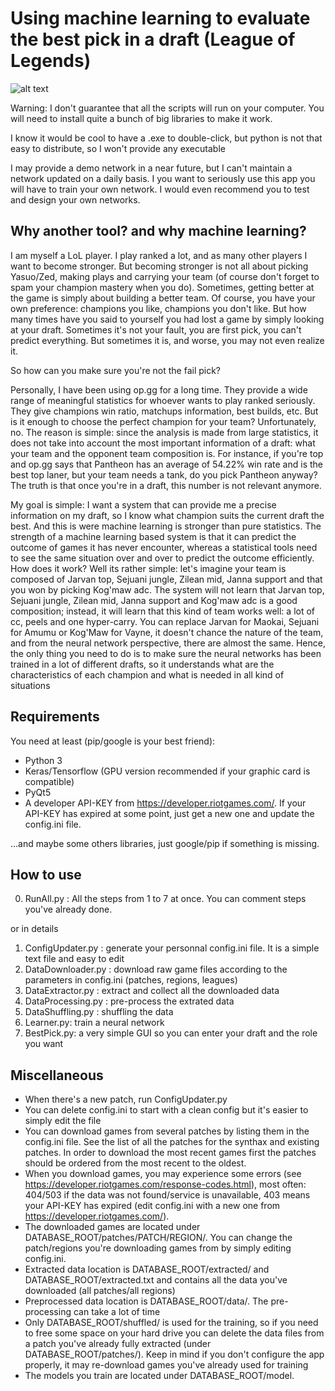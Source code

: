 
# Using machine learning to evaluate the best pick in a draft (League of Legends)

![alt text](https://raw.githubusercontent.com/username/projectname/branch/path/to/img.png)


Warning: I don't guarantee that all the scripts will run on your computer. You will need to install quite a bunch of big libraries to make it work. 

I know it would be cool to have a .exe to double-click, but python is not that easy to distribute, so I won't provide any executable

I may provide a demo network in a near future, but I can't maintain a network updated on a daily basis. I you want to seriously use this app you will have to train your own network. I would even recommend you to test and design your own networks.

## Why another tool? and why machine learning?
I am myself a LoL player. I play ranked a lot, and as many other players I want to become stronger. But becoming stronger is not all about picking Yasuo/Zed, making plays and carrying your team (of course don't forget to spam your champion mastery when you do). Sometimes, getting better at the game is simply about building a better team. Of course, you have your own preference: champions you like, champions you don't like. But how many times have you said to yourself you had lost a game by simply looking at your draft. Sometimes it's not your fault, you are first pick, you can't predict everything. But sometimes it is, and worse, you may not even realize it.

So how can you make sure you're not the fail pick?

Personally, I have been using op.gg for a long time. They provide a wide range of meaningful statistics for whoever wants to play ranked seriously. They give champions win ratio, matchups information, best builds, etc. But is it enough to choose the perfect champion for your team? Unfortunately, no. The reason is simple: since the analysis is made from large statistics, it does not take into account the most important information of a draft: what your team and the opponent team composition is. For instance, if you're top and op.gg says that Pantheon  has an average of 54.22% win rate and is the best top laner, but your team needs a tank, do you pick Pantheon anyway? The truth is that once you're in a draft, this number is not relevant anymore. 

My goal is simple: I want a system that can provide me a precise information on my draft, so I know what champion suits the current draft the best. And this is were machine learning is stronger than pure statistics. The strength of a machine learning based system is that it can predict the outcome of games it has never encounter, whereas a statistical tools need to see the same situation over and over to predict the outcome efficiently. How does it work? Well its rather simple: let's imagine your team is composed of Jarvan top, Sejuani jungle, Zilean mid, Janna support and that you won by picking Kog'maw adc. The system will not learn that Jarvan top, Sejuani jungle, Zilean mid, Janna support and Kog'maw adc is a good composition; instead, it will learn that this kind of team works well: a lot of cc, peels and one hyper-carry. You can replace Jarvan for Maokai, Sejuani for Amumu or Kog'Maw for Vayne, it doesn't chance the nature of the team, and from the neural network perspective, there are almost the same. Hence, the only thing you need to do is to make sure the neural networks has been trained in a lot of different drafts, so it understands what are the characteristics of each champion and what is needed in all kind of situations


## Requirements

You need at least (pip/google is your best friend):
- Python 3 
- Keras/Tensorflow (GPU version recommended if your graphic card is compatible)
- PyQt5
- A developer API-KEY from https://developer.riotgames.com/. If your API-KEY has expired at some point, just get a new one and update the config.ini file.

...and maybe some others libraries, just google/pip if something is missing.

## How to use

0. RunAll.py : All the steps from 1 to 7 at once. You can comment steps you've already done.

or in details
1. ConfigUpdater.py : generate your personnal config.ini file. It is a simple text file and easy to edit
2. DataDownloader.py : download raw game files according to the parameters in config.ini (patches, regions, leagues)
3. DataExtractor.py : extract and collect all the downloaded data
4. DataProcessing.py : pre-process the extrated data
5. DataShuffling.py : shuffling the data
6. Learner.py: train a neural network
7. BestPick.py: a very simple GUI so you can enter your draft and the role you want


## Miscellaneous
- When there's a new patch, run ConfigUpdater.py
- You can delete config.ini to start with a clean config but it's easier to simply edit the file
- You can download games from several patches by listing them in the config.ini file. See the list of all the patches for the synthax and existing patches. In order to download the most recent games first the patches should be ordered from the most recent to the oldest. 
- When you download games, you may experience some errors (see https://developer.riotgames.com/response-codes.html), most often: 404/503 if the data was not found/service is unavailable, 403 means your API-KEY has expired (edit config.ini with a new one from https://developer.riotgames.com/).
- The downloaded games are located under DATABASE_ROOT/patches/PATCH/REGION/. You can change the patch/regions you're downloading games from by simply editing config.ini. 
- Extracted data location is DATABASE_ROOT/extracted/ and DATABASE_ROOT/extracted.txt and contains all the data you've downloaded (all patches/all regions)
- Preprocessed data location is DATABASE_ROOT/data/. The pre-processing can take a lot of time
- Only DATABASE_ROOT/shuffled/ is used for the training, so if you need to free some space on your hard drive you can delete the data files from a patch you've already fully extracted (under DATABASE_ROOT/patches/). Keep in mind if you don't configure the app properly, it may re-download games you've already used for training
- The models you train are located under DATABASE_ROOT/model.
